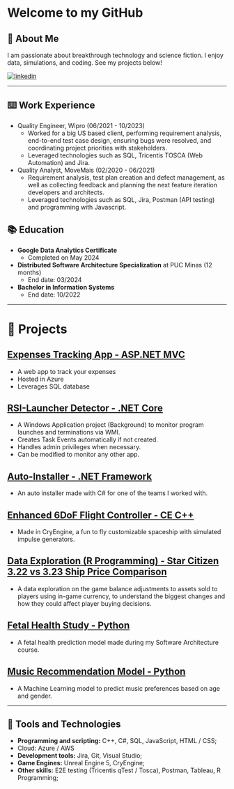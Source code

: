 # Welcome to my GitHub

## 🚀 About Me
I am passionate about breakthrough technology and science fiction. I enjoy data, simulations, and coding. See my projects below!

[![linkedin](https://img.shields.io/badge/linkedin-0A66C2?style=for-the-badge&logo=linkedin&logoColor=white)](https://www.linkedin.com/in/matheus-perches/)

---
## ⌨️ Work Experience

- Quality Engineer, Wipro (06/2021 - 10/2023)
    - Worked for a big US based client, performing requirement analysis, end-to-end test case design, ensuring bugs were resolved, and coordinating project priorities with stakeholders.
    - Leveraged technologies such as SQL, Tricentis TOSCA (Web Automation) and Jira. 
- Quality Analyst, MoveMais (02/2020 - 06/2021)
    - Requirement analysis, test plan creation and defect management, as well as collecting feedback and planning the next feature iteration developers and architects.
    - Leveraged technologies such as SQL, Jira, Postman (API testing) and programming with Javascript.

## 📚 Education
- **Google Data Analytics Certificate**
    - Completed on May 2024
- **Distributed Software Architecture Specialization** at PUC Minas (12 months)
    - End date: 03/2024
- **Bachelor in Information Systems**
    - End date: 10/2022

---

# 📝 Projects

## [Expenses Tracking App - ASP.NET MVC](https://github.com/matheusperches/SpendSmart)
- A web app to track your expenses
- Hosted in Azure
- Leverages SQL database

## [RSI-Launcher Detector - .NET Core](https://github.com/matheusperches/RSILauncher-Detector) 
- A Windows Application project (Background) to monitor program launches and terminations via WMI.
- Creates Task Events automatically if not created.
- Handles admin privileges when necessary.
- Can be modified to monitor any other app.

## [Auto-Installer - .NET Framework](https://github.com/matheusperches/Auto-Installer)
- An auto installer made with C# for one of the teams I worked with.

## [Enhanced 6DoF Flight Controller - CE C++](https://github.com/matheusperches/cryprototype)
- Made in CryEngine, a fun to fly customizable spaceship with simulated impulse generators.

## [ Data Exploration (R Programming) - Star Citizen 3.22 vs 3.23 Ship Price Comparison](https://github.com/matheusperches/sc_ship_prices_322_323)
- A data exploration on the game balance adjustments to assets sold to players using in-game currency, to understand the biggest changes and how they could affect player buying decisions.

## [Fetal Health Study - Python](https://github.com/matheusperches/Fetal-health-study)
- A fetal health prediction model made during my Software Architecture course.

## [Music Recommendation Model - Python](https://github.com/matheusperches/MusicRecommendation)
- A Machine Learning model to predict music preferences based on age and gender.

---

## 🧪 Tools and Technologies
- **Programming and scripting:** C++, C#, SQL, JavaScript, HTML / CSS;
- Cloud: Azure / AWS
- **Development tools:** Jira, Git, Visual Studio;
- **Game Engines:** Unreal Engine 5, CryEngine;
- **Other skills:** E2E testing (Tricentis qTest / Tosca), Postman, Tableau, R Programming;
